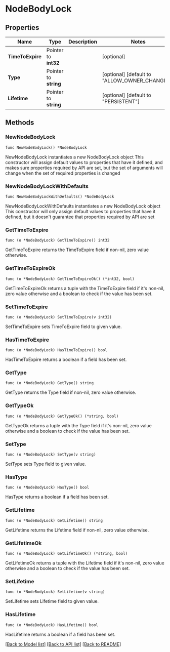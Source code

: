 # NodeBodyLock

## Properties

Name | Type | Description | Notes
------------ | ------------- | ------------- | -------------
**TimeToExpire** | Pointer to **int32** |  | [optional] 
**Type** | Pointer to **string** |  | [optional] [default to "ALLOW_OWNER_CHANGES"]
**Lifetime** | Pointer to **string** |  | [optional] [default to "PERSISTENT"]

## Methods

### NewNodeBodyLock

`func NewNodeBodyLock() *NodeBodyLock`

NewNodeBodyLock instantiates a new NodeBodyLock object
This constructor will assign default values to properties that have it defined,
and makes sure properties required by API are set, but the set of arguments
will change when the set of required properties is changed

### NewNodeBodyLockWithDefaults

`func NewNodeBodyLockWithDefaults() *NodeBodyLock`

NewNodeBodyLockWithDefaults instantiates a new NodeBodyLock object
This constructor will only assign default values to properties that have it defined,
but it doesn't guarantee that properties required by API are set

### GetTimeToExpire

`func (o *NodeBodyLock) GetTimeToExpire() int32`

GetTimeToExpire returns the TimeToExpire field if non-nil, zero value otherwise.

### GetTimeToExpireOk

`func (o *NodeBodyLock) GetTimeToExpireOk() (*int32, bool)`

GetTimeToExpireOk returns a tuple with the TimeToExpire field if it's non-nil, zero value otherwise
and a boolean to check if the value has been set.

### SetTimeToExpire

`func (o *NodeBodyLock) SetTimeToExpire(v int32)`

SetTimeToExpire sets TimeToExpire field to given value.

### HasTimeToExpire

`func (o *NodeBodyLock) HasTimeToExpire() bool`

HasTimeToExpire returns a boolean if a field has been set.

### GetType

`func (o *NodeBodyLock) GetType() string`

GetType returns the Type field if non-nil, zero value otherwise.

### GetTypeOk

`func (o *NodeBodyLock) GetTypeOk() (*string, bool)`

GetTypeOk returns a tuple with the Type field if it's non-nil, zero value otherwise
and a boolean to check if the value has been set.

### SetType

`func (o *NodeBodyLock) SetType(v string)`

SetType sets Type field to given value.

### HasType

`func (o *NodeBodyLock) HasType() bool`

HasType returns a boolean if a field has been set.

### GetLifetime

`func (o *NodeBodyLock) GetLifetime() string`

GetLifetime returns the Lifetime field if non-nil, zero value otherwise.

### GetLifetimeOk

`func (o *NodeBodyLock) GetLifetimeOk() (*string, bool)`

GetLifetimeOk returns a tuple with the Lifetime field if it's non-nil, zero value otherwise
and a boolean to check if the value has been set.

### SetLifetime

`func (o *NodeBodyLock) SetLifetime(v string)`

SetLifetime sets Lifetime field to given value.

### HasLifetime

`func (o *NodeBodyLock) HasLifetime() bool`

HasLifetime returns a boolean if a field has been set.


[[Back to Model list]](../README.md#documentation-for-models) [[Back to API list]](../README.md#documentation-for-api-endpoints) [[Back to README]](../README.md)


